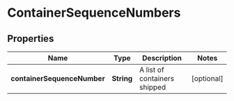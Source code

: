 # ContainerSequenceNumbers

## Properties
Name | Type | Description | Notes
------------ | ------------- | ------------- | -------------
**containerSequenceNumber** | **String** | A list of containers shipped |  [optional]
